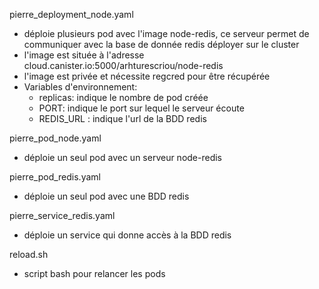 pierre_deployment_node.yaml
 - déploie plusieurs pod avec l'image node-redis, ce serveur permet de communiquer avec la base de donnée redis déployer sur le cluster
 - l'image est située à l'adresse cloud.canister.io:5000/arhturescriou/node-redis
 - l'image est privée et nécessite regcred pour être récupérée
 - Variables d'environnement:
    - replicas: indique le nombre de pod créée
    - PORT: indique le port sur lequel le serveur écoute
    - REDIS_URL : indique l'url de la BDD redis

pierre_pod_node.yaml
  - déploie un seul pod avec un serveur node-redis

pierre_pod_redis.yaml
  - déploie un seul pod avec une BDD redis

pierre_service_redis.yaml
  - déploie un service qui donne accès à la BDD redis

reload.sh
  - script bash pour relancer les pods
